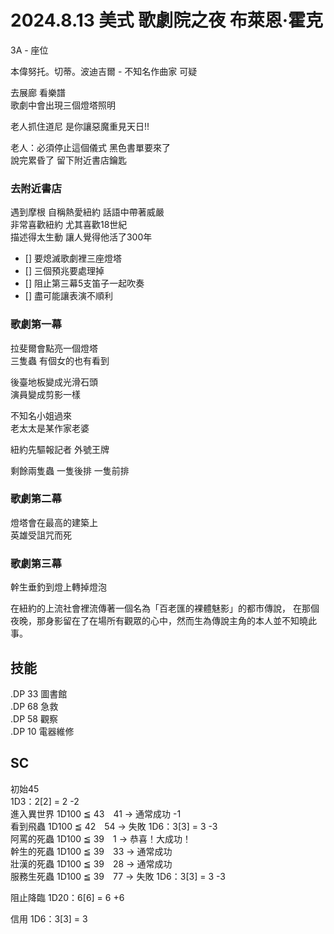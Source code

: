 # 2024.8.13 美式 歌劇院之夜 布萊恩·霍克
3A - 座位  

本偉努托。切蒂。波迪吉爾 - 不知名作曲家 可疑

去展廊 看樂譜  
歌劇中會出現三個燈塔照明  

老人抓住道尼 是你讓惡魔重見天日!!  

老人：必須停止這個儀式 黑色書單要來了  
說完累昏了 留下附近書店鑰匙  

### 去附近書店
遇到摩根 自稱熱愛紐約 話語中帶著威嚴  
非常喜歡紐約 尤其喜歡18世紀  
描述得太生動 讓人覺得他活了300年  

- [] 要熄滅歌劇裡三座燈塔  
- [] 三個預兆要處理掉  
- [] 阻止第三幕5支笛子一起吹奏  
- [] 盡可能讓表演不順利  

### 歌劇第一幕
拉斐爾會點亮一個燈塔  
三隻蟲 有個女的也有看到  

後臺地板變成光滑石頭  
演員變成剪影一樣  

不知名小姐過來  
老太太是某作家老婆  

紐約先驅報記者 外號王牌  

剩餘兩隻蟲 一隻後排 一隻前排  

### 歌劇第二幕 
燈塔會在最高的建築上  
英雄受詛咒而死  

### 歌劇第三幕  
幹生垂釣到燈上轉掉燈泡


在紐約的上流社會裡流傳著一個名為「百老匯的裸體魅影」的都市傳說，
在那個夜晚，那身影留在了在場所有觀眾的心中，然而生為傳說主角的本人並不知曉此事。

## 技能  
.DP 33 圖書館  
.DP 68 急救  
.DP 58 觀察  
.DP 10 電器維修  


## SC 
初始45  
1D3：2[2] = 2 -2  
進入異世界 1D100 ≦ 43　41 → 通常成功 -1  
看到飛蟲 1D100 ≦ 42　54 → 失敗 1D6：3[3] = 3 -3  
阿罵的死蟲 1D100 ≦ 39　1 → 恭喜！大成功！  
幹生的死蟲 1D100 ≦ 39　33 → 通常成功  
壯漢的死蟲 1D100 ≦ 39　28 → 通常成功  
服務生死蟲 1D100 ≦ 39　77 → 失敗 1D6：3[3] = 3 -3  

阻止降臨 1D20：6[6] = 6 +6

信用 1D6：3[3] = 3
